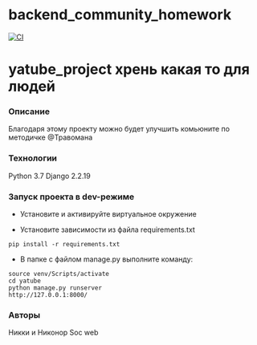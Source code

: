 # backend_community_homework

[![CI](https://github.com/yandex-praktikum/hw02_community/actions/workflows/python-app.yml/badge.svg?branch=master)](https://github.com/yandex-praktikum/hw02_community/actions/workflows/python-app.yml)

# yatube_project хрень какая то для людей
### Описание
Благодаря этому проекту можно будет улучшить комьюните по методичке @Травомана
### Технологии
Python 3.7
Django 2.2.19
### Запуск проекта в dev-режиме
- Установите и активируйте виртуальное окружение

- Установите зависимости из файла requirements.txt
```
pip install -r requirements.txt
``` 
- В папке с файлом manage.py выполните команду:
```
source venv/Scripts/activate 
cd yatube
python manage.py runserver
http://127.0.0.1:8000/
```
### Авторы
Никки и Никонор
Soc web
